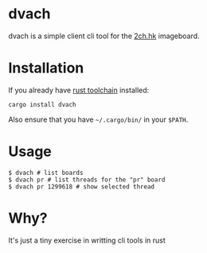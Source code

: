 # dvach
dvach is a simple client cli tool for the [2ch.hk](http://2ch.hk) imageboard.

# Installation

If you already have [rust toolchain](https://rustup.rs/https://rustup.rhttps://rustup) installed:
```
cargo install dvach
```
Also ensure that you have `~/.cargo/bin/` in your `$PATH`.

# Usage
```
$ dvach # list boards
$ dvach pr # list threads for the "pr" board
$ dvach pr 1299618 # show selected thread
```

# Why?
It's just a tiny exercise in writting cli tools in rust
